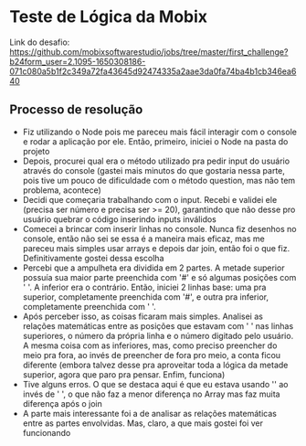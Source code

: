 # Teste de Lógica da Mobix

Link do desafio: https://github.com/mobixsoftwarestudio/jobs/tree/master/first_challenge?b24form_user=2.1095-1650308186-071c080a5b1f2c349a72fa43645d92474335a2aae3da0fa74ba4b1cb346ea640

## Processo de resolução
- Fiz utilizando o Node pois me pareceu mais fácil interagir com o console e rodar a aplicação por ele. Então, primeiro, iniciei o Node na pasta do projeto
- Depois, procurei qual era o método utilizado pra pedir input do usuário através do console (gastei mais minutos do que gostaria nessa parte, pois tive um pouco de dificuldade com o método question, mas não tem problema, acontece)
- Decidi que começaria trabalhando com o input. Recebi e validei ele (precisa ser número e precisa ser >= 20), garantindo que não desse pro usuário quebrar o código inserindo inputs inválidos
- Comecei a brincar com inserir linhas no console. Nunca fiz desenhos no console, então não sei se essa é a maneira mais eficaz, mas me pareceu mais simples usar arrays e depois dar join, então foi o que fiz. Definitivamente gostei dessa escolha
- Percebi que a ampulheta era dividida em 2 partes. A metade superior possuía sua maior parte preenchida com '#' e só algumas posições com ' '. A inferior era o contrário. Então, iniciei 2 linhas base: uma pra superior, completamente preenchida com '#', e outra pra inferior, completamente preenchida com ' '.
- Após perceber isso, as coisas ficaram mais simples. Analisei as relações matemáticas entre as posições que estavam com ' ' nas linhas superiores, o número da própria linha e o número digitado pelo usuário. A mesma coisa com as inferiores, mas, como preciso preencher do meio pra fora, ao invés de preencher de fora pro meio, a conta ficou diferente (embora talvez desse pra aproveitar toda a lógica da metade superior, agora que paro pra pensar. Enfim, funciona)
- Tive alguns erros. O que se destaca aqui é que eu estava usando '' ao invés de ' ', o que não faz a menor diferença no Array mas faz muita diferença após o join
- A parte mais interessante foi a de analisar as relações matemáticas entre as partes envolvidas. Mas, claro, a que mais gostei foi ver funcionando
